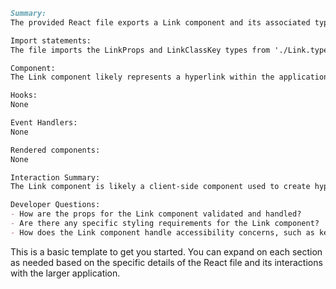 ```markdown
Summary:
The provided React file exports a Link component and its associated types. The Link component is likely used for creating hyperlinks within the application.

Import statements:
The file imports the LinkProps and LinkClassKey types from './Link.types' and the default export from './Link'.

Component:
The Link component likely represents a hyperlink within the application. It may accept props such as href, target, and onClick to handle user interaction with the link.

Hooks:
None

Event Handlers:
None

Rendered components:
None

Interaction Summary:
The Link component is likely a client-side component used to create hyperlinks within the application. It may be used in various parts of the application to navigate to different pages or external websites.

Developer Questions:
- How are the props for the Link component validated and handled?
- Are there any specific styling requirements for the Link component?
- How does the Link component handle accessibility concerns, such as keyboard navigation and screen reader support?
```

This is a basic template to get you started. You can expand on each section as needed based on the specific details of the React file and its interactions with the larger application.